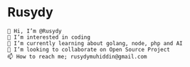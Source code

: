 # Rusydy

    👋 Hi, I’m @Rusydy
    👀 I’m interested in coding
    🌱 I’m currently learning about golang, node, php and AI
    💞️ I’m looking to collaborate on Open Source Project
    📫 How to reach me; rusydymuhiddin@gmail.com
